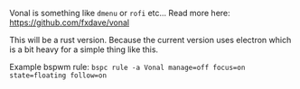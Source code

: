 Vonal is something like `dmenu` or `rofi` etc...
Read more here: <https://github.com/fxdave/vonal>

This will be a rust version.
Because the current version uses electron which is a bit heavy for a simple thing like this.

Example bspwm rule:
`bspc rule -a Vonal manage=off focus=on state=floating follow=on`
